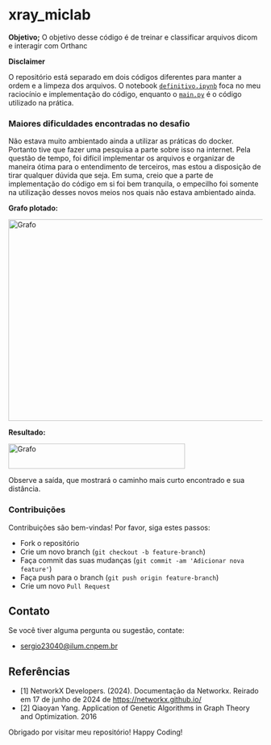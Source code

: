 # xray_miclab

**Objetivo;**
O objetivo desse código é de treinar e classificar arquivos dicom e interagir com Orthanc


**Disclaimer**

O repositório está separado em dois códigos diferentes para manter a ordem e a limpeza dos arquivos. O notebook [`definitivo.ipynb`](definitivo.ipynb) foca no meu raciocínio e implementação do código, enquanto o [`main.py`](main.py) é o código utilizado na prática. 

  

### Maiores dificuldades encontradas no desafio
Não estava muito ambientado ainda a utilizar as práticas do docker. Portanto tive que fazer uma pesquisa a parte sobre isso na internet. Pela questão de tempo, foi difícil implementar os arquivos e organizar de maneira ótima para o entendimento de terceiros, mas estou a disposição de tirar qualquer dúvida que seja. Em suma, creio que a parte de implementação do código em si foi bem tranquila, o empecilho foi somente na utilização desses novos meios nos quais não estava ambientado ainda.

**Grafo plotado:**


<img src="grafo.jpeg" alt="Grafo" width="600" height="400"/>

**Resultado:**

<img src="resultado.jpeg" alt="Grafo" width="350" height="50"/>


Observe a saída, que mostrará o caminho mais curto encontrado e sua distância.

### Contribuições
Contribuições são bem-vindas! Por favor, siga estes passos:

- Fork o repositório
- Crie um novo branch (`git checkout -b feature-branch`)
- Faça commit das suas mudanças (`git commit -am 'Adicionar nova feature'`)
- Faça push para o branch (`git push origin feature-branch`)
- Crie um novo `Pull Request`

## Contato
Se você tiver alguma pergunta ou sugestão, contate:
- sergio23040@ilum.cnpem.br

## Referências
- [1] NetworkX Developers. (2024). Documentação da Networkx. Reirado em 17 de junho de 2024 de https://networkx.github.io/
- [2] Qiaoyan Yang. Application of Genetic Algorithms in Graph Theory and Optimization. 2016

Obrigado por visitar meu repositório! Happy Coding!

